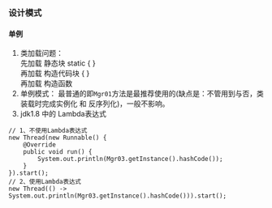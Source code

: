 ### 设计模式
#### 单例
1. 类加载问题：<br/>
先加载 静态块 static {  }<br/>
再加载 构造代码块 {  }<br/>
再加载 构造函数<br/>
2. 单例模式：
最普通的即`Mgr01`方法是最推荐使用的(缺点是：不管用到与否，类装载时完成实例化 和 反序列化)，一般不影响。
3. jdk1.8 中的 Lambda表达式
```$java
// 1、不使用Lambda表达式
new Thread(new Runnable() {
    @Override
    public void run() {
        System.out.println(Mgr03.getInstance().hashCode());
    }
}).start();
// 2、使用Lambda表达式
new Thread(() -> System.out.println(Mgr03.getInstance().hashCode())).start();
```